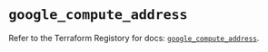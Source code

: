 # `google_compute_address`

Refer to the Terraform Registory for docs: [`google_compute_address`](https://registry.terraform.io/providers/hashicorp/google-beta/5.4.0/docs/resources/google_compute_address).
